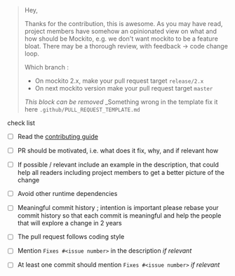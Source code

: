 > Hey, 
> 
> Thanks for the contribution, this is awesome.
> As you may have read, project members have somehow an opinionated view on what and how should be
> Mockito, e.g. we don't want mockito to be a feature bloat.
> There may be a thorough review, with feedback -> code change loop.
> 
> Which branch : 
> - On mockito 2.x, make your pull request target `release/2.x`
> - On next mockito version make your pull request target `master`
>
> _This block can be removed_
> _Something wrong in the template fix it here `.github/PULL_REQUEST_TEMPLATE.md`


check list

 - [ ] Read the [contributing guide](https://github.com/mockito/mockito/blob/release/2.x/.github/CONTRIBUTING.md)
 - [ ] PR should be motivated, i.e. what does it fix, why, and if relevant how
 - [ ] If possible / relevant include an example in the description, that could help all readers
       including project members to get a better picture of the change
 - [ ] Avoid other runtime dependencies
 - [ ] Meaningful commit history ; intention is important please rebase your commit history so that each
       commit is meaningful and help the people that will explore a change in 2 years
 - [ ] The pull request follows coding style
 - [ ] Mention `Fixes #<issue number>` in the description _if relevant_
 - [ ] At least one commit should mention `Fixes #<issue number>` _if relevant_

